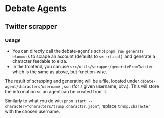 # Debate Agents


## Twitter scrapper

### Usage

- You can directly call the debate-agent's script `pnpm run generate elonmusk` to scrape an account (defaults to `serrrfirat`), and generate a character feedable to eliza.
- In the frontend, you can use `src/utils/scrapper/generateFromTwitter` which is the same as above, but function-wise.

The result of scrapping and generating will be a file, located under `debate-agent/characters/username.json` (for a given username, obv.). This will store the information so an agent can be created from it.

Similarly to what you do with `pnpm start --character="characters/trump.character.json"`, replace `trump.character` with the chosen username.
